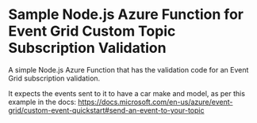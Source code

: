 # Sample Node.js Azure Function for Event Grid Custom Topic Subscription Validation
A simple Node.js Azure Function that has the validation code for an Event Grid subscription validation.

It expects the events sent to it to have a car make and model, as per this example in the docs:
https://docs.microsoft.com/en-us/azure/event-grid/custom-event-quickstart#send-an-event-to-your-topic 